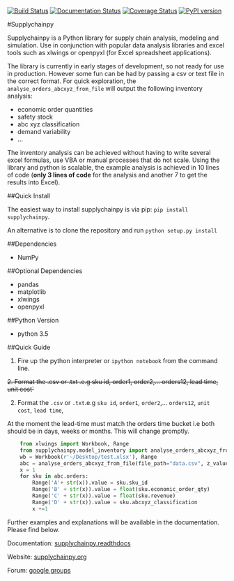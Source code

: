 [![Build Status](https://travis-ci.org/KevinFasusi/supplychainpy.svg?branch=master)](https://travis-ci.org/KevinFasusi/supplychainpy?branch=master)
[![Documentation Status](https://readthedocs.org/projects/supplychainpy/badge/?version=latest)](http://supplychainpy.readthedocs.org/en/latest/?badge=latest)
[![Coverage Status](https://coveralls.io/repos/github/KevinFasusi/supplychainpy/badge.svg?branch=master)](https://coveralls.io/github/KevinFasusi/supplychainpy?branch=master)
[![PyPI version](https://badge.fury.io/py/supplychainpy.svg)](https://badge.fury.io/py/supplychainpy)

#Supplychainpy

Supplychainpy is a Python library for supply chain analysis, modeling and simulation. Use in conjunction with popular
data analysis libraries and excel tools such as xlwings or openpyxl (for Excel spreadsheet applications).

The library is currently in early stages of development, so not ready for use in production. However some fun can be had
by passing a csv or text file in the correct format. For quick exploration, the `analyse_orders_abcxyz_from_file`
will output the following inventory analysis:
- economic order quantities
- safety stock
- abc xyz classification
- demand variability
- ...

The inventory analysis can be achieved without having to write several excel formulas, use VBA or manual processes that
do not scale. Using the library and python is scalable, the example analysis is achieved in 10 lines of code
(**only 3 lines of code** for the analysis and another 7 to get the results into Excel).

##Quick Install

The easiest way to install supplychainpy is via pip: `pip install supplychainpy`.

An alternative is to clone the repository and run `python setup.py install`

##Dependencies

- NumPy

##Optional Dependencies

- pandas
- matplotlib
- xlwings
- openpyxl


##Python Version

- python 3.5

##Quick Guide
1. Fire up the python interpreter or `ipython notebook` from the command line.

~~2. Format the .csv or .txt .e.g sku id, order1, order2,... orders12, lead time, unit cost`~~

2. Format the `.csv` or `.txt`.e.g `sku id`, `order1`, `order2`,... `orders12`, `unit cost`, `lead time`,

At the moment the lead-time must match the orders time bucket i.e both should be in days, weeks or months. This will
change promptly.


```python
	from xlwings import Workbook, Range
    from supplychainpy.model_inventory import analyse_orders_abcxyz_from_file
    wb = Workbook(r'~/Desktop/test.xlsx'), Range
    abc = analyse_orders_abcxyz_from_file(file_path="data.csv", z_value= 1.28, reorder_cost=5000, file_type="csv")
    x = 1
    for sku in abc.orders:
        Range('A'+ str(x)).value = sku.sku_id
        Range('B' + str(x)).value = float(sku.economic_order_qty)
        Range('C' + str(x)).value = float(sku.revenue)
        Range('D' + str(x)).value = sku.abcxyz_classification
        x +=1
```
Further examples and explanations will be available in the documentation. Please find below.

Documentation: [supplychainpy.readthdocs](http://supplychainpy.readthedocs.org/)

Website: [supplychainpy.org](http://www.supplychainpy.org/)

Forum: [google groups](https://groups.google.com/forum/#!forum/supplychainpy)






